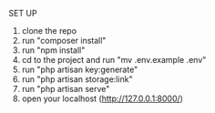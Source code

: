 SET UP

1. clone the repo
2. run "composer install"
3. run "npm install"
4. cd to the project and run "mv .env.example .env"
5. run "php artisan key:generate"
6. run "php artisan storage:link"
7. run "php artisan serve"
8. open your localhost (http://127.0.0.1:8000/)
